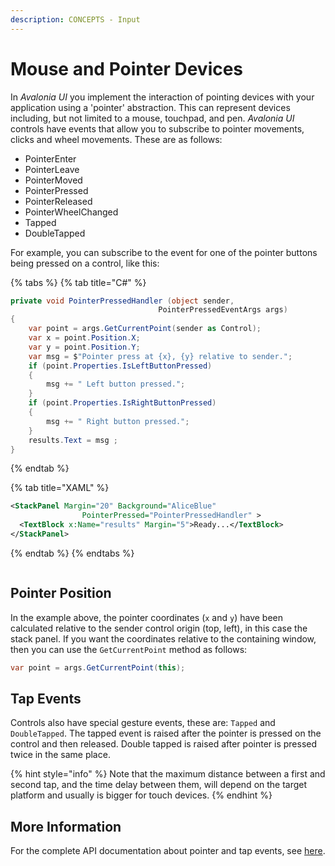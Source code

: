 ```yaml
---
description: CONCEPTS - Input
---
```


# Mouse and Pointer Devices

In _Avalonia UI_ you implement the interaction of pointing devices with your application using a 'pointer' abstraction. This can represent devices including, but not limited to a mouse, touchpad, and pen. _Avalonia UI_ controls have events that allow you to subscribe to pointer movements, clicks and wheel movements. These are as follows:

* PointerEnter
* PointerLeave
* PointerMoved
* PointerPressed
* PointerReleased
* PointerWheelChanged
* Tapped
* DoubleTapped

For example, you can subscribe to the event for one of the pointer buttons being pressed on a control, like this:

{% tabs %}
{% tab title="C#" %}
```csharp
private void PointerPressedHandler (object sender,
                                 PointerPressedEventArgs args)
{
    var point = args.GetCurrentPoint(sender as Control);
    var x = point.Position.X;
    var y = point.Position.Y;
    var msg = $"Pointer press at {x}, {y} relative to sender.";
    if (point.Properties.IsLeftButtonPressed)
    {
        msg += " Left button pressed.";
    }
    if (point.Properties.IsRightButtonPressed)
    {
        msg += " Right button pressed.";
    }
    results.Text = msg ;
}
```
{% endtab %}

{% tab title="XAML" %}
```xml
<StackPanel Margin="20" Background="AliceBlue" 
                PointerPressed="PointerPressedHandler" >
  <TextBlock x:Name="results" Margin="5">Ready...</TextBlock>
</StackPanel>
```
{% endtab %}
{% endtabs %}

<figure><img src="../../.gitbook/assets/pressed.gif" alt=""><figcaption></figcaption></figure>

## Pointer Position

In the example above, the pointer coordinates (`x` and `y`) have been calculated relative to the sender control origin (top, left), in this case the stack panel. If you want the coordinates relative to the containing window, then you can use the `GetCurrentPoint` method as follows:

```csharp
var point = args.GetCurrentPoint(this);
```

## Tap Events

Controls also have special gesture events, these are: `Tapped` and `DoubleTapped`. The tapped event is raised after the pointer is pressed on the control and then released. Double tapped is raised after pointer is pressed twice in the same place.&#x20;

{% hint style="info" %}
Note that the maximum distance between a first and second tap, and the time delay between them, will depend on the target platform and usually is bigger for touch devices.
{% endhint %}

## More Information

For the complete API documentation about pointer and tap events, see [here](http://reference.avaloniaui.net/api/Avalonia.Input/PointerEventArgs/).
